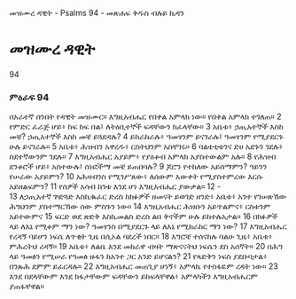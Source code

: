 ﻿
 መዝሙረ ዳዊት - Psalms 94 - መጽሐፍ ቅዱስ ብሉይ ኪዳን
# መዝሙረ ዳዊት
94
### ምዕራፍ 94
በአራተኛ ሰንበት የዳዊት መዝሙር። 
 እግዚአብሔር የበቀል አምላክ ነው። የበቀል አምላክ ተገለጠ።
2  የምድር ፈራጅ ሆይ፥ ከፍ ከፍ በል፤ ለትዕቢተኞች ፍዳቸውን ክፈላቸው።
3  አቤቱ፥ ኃጢአተኞች እስከ መቼ? ኃጢአተኞች እስከ መቼ ይጓደዳሉ?
4  ይከራከራሉ፥ ዓመፃንም ይናገራሉ፤ ዓመፃንም የሚያደርጉ ሁሉ ይናገራሉ።
5  አቤቱ፥ ሕዝብን አዋረዱ፥ ርስትህንም አስቸገሩ።
6  ባልቴቲቱንና ድሀ አደጉን ገደሉ፥ ስደተኛውንም ገደሉ።
7  እግዚአብሔር አያይም፥ የያዕቆብ አምላክ አያስተውልም አሉ።
8  የሕዝብ ደንቆሮች ሆይ፥ አስተውሉ፤ ሰነፎችማ መቼ ይጠበባሉ?
9  ጆሮን የተከለው አይሰማምን? ዓይንን የሠራው አያይምን?
10  አሕዛብንስ የሚገሥጸው፥ ለሰውም እውቀት የሚያስተምረው እርሱ አይዘልፍምን?
11  የሰዎች አሳብ ከንቱ እንደ ሆነ እግዚአብሔር ያውቃል።
12 -  
13  ለኃጢአተኛ ጕድጓድ እስኪቈፈር ድረስ ከክፉዎች ዘመናት ይወገድ ዘንድ፥ አቤቱ፥ አንተ የገሠጽኸው ሕግህንም ያስተማርኸው ሰው ምስጉን ነው።
14  እግዚአብሔር ሕዝቡን አይጥልምና፥ ርስቱንም አይተውምና
15  ፍርድ ወደ ጽድቅ እስኪመልስ ድረስ ልበ ቅኖችም ሁሉ ይከተሉአታል።
16  በክፉዎች ላይ ለእኔ የሚቆም ማን ነው? ዓመፃንስ በሚያደርጉ ላይ ለእኔ የሚከራከር ማን ነው?
17  እግዚአብሔር የረዳኝ ባይሆን ነፍሴ ለጥቂት ጊዜ በሲኦል ባደረች ነበር።
18  እግሮቼ ተሰናከሉ ባልሁ ጊዜ፥ አቤቱ፥ ምሕረትህ ረዳኝ።
19  አቤቱ፥ ለልቤ እንደ መከራዋ ብዛት ማጽናናትህ ነፍሴን ደስ አሰኛት።
20  በሕግ ላይ ዓመፅን የሚሠራ የዓመፅ ዙፋን ከአንተ ጋር አንድ ይሆናልን?
21  የጻድቅን ነፍስ ያደቡባታል፥ በንጹሕ ደምም ይፈርዳሉ።
22  እግዚአብሔር መጠጊያ ሆነኝ፥ አምላኬ የተስፋዬም ረዳት ነው።
23  እንደ በደላቸውም እንደ ክፋታቸውም ፍዳቸውን ይከፍላቸዋል፥ አምላካችን እግዚአብሔርም ያጠፋቸዋል። 
